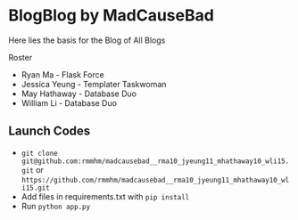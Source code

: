 # BlogBlog by MadCauseBad

Here lies the basis for the Blog of All Blogs

Roster
- Ryan Ma - Flask Force
- Jessica Yeung - Templater Taskwoman
- May Hathaway - Database Duo
- William Li - Database Duo

## Launch Codes
- `git clone git@github.com:rmmhm/madcausebad__rma10_jyeung11_mhathaway10_wli15.git` or `https://github.com/rmmhm/madcausebad__rma10_jyeung11_mhathaway10_wli15.git`
- Add files in requirements.txt with `pip install` 
- Run `python app.py`
